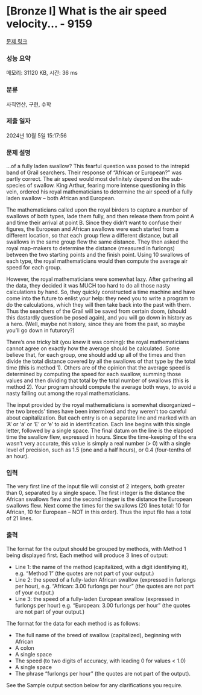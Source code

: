 # [Bronze I] What is the air speed velocity... - 9159 

[문제 링크](https://www.acmicpc.net/problem/9159) 

### 성능 요약

메모리: 31120 KB, 시간: 36 ms

### 분류

사칙연산, 구현, 수학

### 제출 일자

2024년 10월 5일 15:17:56

### 문제 설명

<p>...of a fully laden swallow? This fearful question was posed to the intrepid band of Grail searchers. Their response of “African or European?” was partly correct. The air speed would most definitely depend on the sub-species of swallow. King Arthur, fearing more intense questioning in this vein, ordered his royal mathematicians to determine the air speed of a fully laden swallow – both African and European.</p>

<p>The mathematicians called upon the royal birders to capture a number of swallows of both types, lade them fully, and then release them from point A and time their arrival at point B. Since they didn’t want to confuse their figures, the European and African swallows were each started from a different location, so that each group flew a different distance, but all swallows in the same group flew the same distance. They then asked the royal map-makers to determine the distance (measured in furlongs) between the two starting points and the finish point. Using 10 swallows of each type, the royal mathematicians would then compute the average air speed for each group.</p>

<p>However, the royal mathematicians were somewhat lazy. After gathering all the data, they decided it was MUCH too hard to do all those nasty calculations by hand. So, they quickly constructed a time machine and have come into the future to enlist your help: they need you to write a program to do the calculations, which they will then take back into the past with them. Thus the searchers of the Grail will be saved from certain doom, (should this dastardly question be posed again), and you will go down in history as a hero. (Well, maybe not history, since they are from the past, so maybe you’ll go down in futurory?)</p>

<p>There’s one tricky bit (you knew it was coming): the royal mathematicians cannot agree on exactly how the average should be calculated. Some believe that, for each group, one should add up all of the times and then divide the total distance covered by all the swallows of that type by the total time (this is method 1). Others are of the opinion that the average speed is determined by computing the speed for each swallow, summing those values and then dividing that total by the total number of swallows (this is method 2). Your program should compute the average both ways, to avoid a nasty falling out among the royal mathematicians.</p>

<p>The input provided by the royal mathematicians is somewhat disorganized – the two breeds’ times have been intermixed and they weren’t too careful about capitalization. But each entry is on a separate line and marked with an ‘A’ or ‘a’ or ‘E’ or ‘e’ to aid in identification. Each line begins with this single letter, followed by a single space. The final datum on the line is the elapsed time the swallow flew, expressed in hours. Since the time-keeping of the era wasn’t very accurate, this value is simply a real number (> 0) with a single level of precision, such as 1.5 (one and a half hours), or 0.4 (four-tenths of an hour).</p>

### 입력 

 <p>The very first line of the input file will consist of 2 integers, both greater than 0, separated by a single space. The first integer is the distance the African swallows flew and the second integer is the distance the European swallows flew. Next come the times for the swallows (20 lines total: 10 for African, 10 for European – NOT in this order). Thus the input file has a total of 21 lines.</p>

<p> </p>

### 출력 

 <p>The format for the output should be grouped by methods, with Method 1 being displayed first. Each method will produce 3 lines of output:</p>

<ul>
	<li>Line 1: the name of the method (capitalized, with a digit identifying it), e.g. “Method 1” (the quotes are not part of your output.)</li>
	<li>Line 2: the speed of a fully-laden African swallow (expressed in furlongs per hour), e.g. “African: 3.00 furlongs per hour” (the quotes are not part of your output.)</li>
	<li>Line 3: the speed of a fully-laden European swallow (expressed in furlongs per hour) e.g. “European: 3.00 furlongs per hour” (the quotes are not part of your output.)</li>
</ul>

<p>The format for the data for each method is as follows:</p>

<ul>
	<li>The full name of the breed of swallow (capitalized), beginning with African</li>
	<li>A colon</li>
	<li>A single space</li>
	<li>The speed (to two digits of accuracy, with leading 0 for values < 1.0)</li>
	<li>A single space</li>
	<li>The phrase “furlongs per hour” (the quotes are not part of the output).</li>
</ul>

<p>See the Sample output section below for any clarifications you require.</p>

